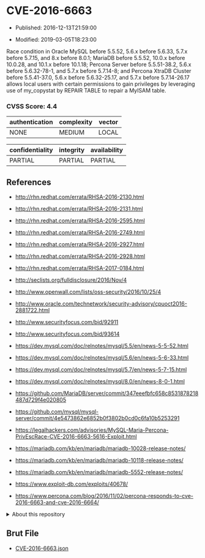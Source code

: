 # CVE-2016-6663

- Published: 2016-12-13T21:59:00

- Modified: 2019-03-05T18:23:00

Race condition in Oracle MySQL before 5.5.52, 5.6.x before 5.6.33, 5.7.x before 5.7.15, and 8.x before 8.0.1; MariaDB before 5.5.52, 10.0.x before 10.0.28, and 10.1.x before 10.1.18; Percona Server before 5.5.51-38.2, 5.6.x before 5.6.32-78-1, and 5.7.x before 5.7.14-8; and Percona XtraDB Cluster before 5.5.41-37.0, 5.6.x before 5.6.32-25.17, and 5.7.x before 5.7.14-26.17 allows local users with certain permissions to gain privileges by leveraging use of my_copystat by REPAIR TABLE to repair a MyISAM table.

### CVSS Score: **4.4**

| authentication | complexity | vector |
| --- | --- | --- |
| NONE | MEDIUM | LOCAL |

| confidentiality | integrity | availability |
| --- | --- | --- |
| PARTIAL | PARTIAL | PARTIAL |

## References

* http://rhn.redhat.com/errata/RHSA-2016-2130.html

* http://rhn.redhat.com/errata/RHSA-2016-2131.html

* http://rhn.redhat.com/errata/RHSA-2016-2595.html

* http://rhn.redhat.com/errata/RHSA-2016-2749.html

* http://rhn.redhat.com/errata/RHSA-2016-2927.html

* http://rhn.redhat.com/errata/RHSA-2016-2928.html

* http://rhn.redhat.com/errata/RHSA-2017-0184.html

* http://seclists.org/fulldisclosure/2016/Nov/4

* http://www.openwall.com/lists/oss-security/2016/10/25/4

* http://www.oracle.com/technetwork/security-advisory/cpuoct2016-2881722.html

* http://www.securityfocus.com/bid/92911

* http://www.securityfocus.com/bid/93614

* https://dev.mysql.com/doc/relnotes/mysql/5.5/en/news-5-5-52.html

* https://dev.mysql.com/doc/relnotes/mysql/5.6/en/news-5-6-33.html

* https://dev.mysql.com/doc/relnotes/mysql/5.7/en/news-5-7-15.html

* https://dev.mysql.com/doc/relnotes/mysql/8.0/en/news-8-0-1.html

* https://github.com/MariaDB/server/commit/347eeefbfc658c8531878218487d729f4e020805

* https://github.com/mysql/mysql-server/commit/4e5473862e6852b0f3802b0cd0c6fa10b5253291

* https://legalhackers.com/advisories/MySQL-Maria-Percona-PrivEscRace-CVE-2016-6663-5616-Exploit.html

* https://mariadb.com/kb/en/mariadb/mariadb-10028-release-notes/

* https://mariadb.com/kb/en/mariadb/mariadb-10118-release-notes/

* https://mariadb.com/kb/en/mariadb/mariadb-5552-release-notes/

* https://www.exploit-db.com/exploits/40678/

* https://www.percona.com/blog/2016/11/02/percona-responds-to-cve-2016-6663-and-cve-2016-6664/

<details>
<summary>About this repository</summary> 

  This repository is part of the project [Live Hack CVE](https://github.com/Live-Hack-CVE). Main website can be found [www.live-hack.org](https://www.live-hack.org) 
  
  Made by [Sn0wAlice](https://github.com/Sn0wAlice) for the people that care about security and need to have a feed of the latest CVEs. Hope you enjoy it, don't forget to star the repo and follow me on [Twitter](https://twitter.com/Sn0wAlice) and [Github](https://github.com/Sn0wAlice). And that is my [personnal website](https://www.alice-snow.me/)

  - [Home Page](https://github.com/Live-Hack-CVE)
  - [Framework](https://github.com/Live-Hack-CVE/cve-framework)
  - [CVE database](https://github.com/Live-Hack-CVE/full_database)
  - [Changelog](https://github.com/Live-Hack-CVE/Changelog)
</details>

## Brut File

* [CVE-2016-6663.json](https://raw.githubusercontent.com/Live-Hack-CVE/full_database/main/cves/2016/CVE-2016-6663.json)

